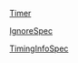 
[Timer](Timer.md "c:run")


[IgnoreSpec](subSpec/IgnoreSpec.md "c:run")


[TimingInfoSpec](TimingInfoSpec.md "c:run")